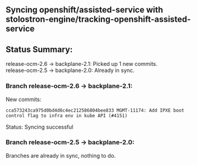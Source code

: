 ## Syncing openshift/assisted-service with stolostron-engine/tracking-openshift-assisted-service

## Status Summary:

release-ocm-2.6 -> backplane-2.1: Picked up 1 new commits.  
release-ocm-2.5 -> backplane-2.0: Already in sync.  

### Branch release-ocm-2.6 -> backplane-2.1:

New commits:

```
cca573243ca975d0bd4d6c4ec212586804bee833 MGMT-11174: Add IPXE boot control flag to infra env in kube API (#4151)
```

Status: Syncing successful

### Branch release-ocm-2.5 -> backplane-2.0:

Branches are already in sync, nothing to do.
